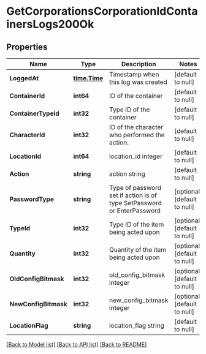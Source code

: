 # GetCorporationsCorporationIdContainersLogs200Ok

## Properties
Name | Type | Description | Notes
------------ | ------------- | ------------- | -------------
**LoggedAt** | [**time.Time**](time.Time.md) | Timestamp when this log was created | [default to null]
**ContainerId** | **int64** | ID of the container | [default to null]
**ContainerTypeId** | **int32** | Type ID of the container | [default to null]
**CharacterId** | **int32** | ID of the character who performed the action. | [default to null]
**LocationId** | **int64** | location_id integer | [default to null]
**Action** | **string** | action string | [default to null]
**PasswordType** | **string** | Type of password set if action is of type SetPassword or EnterPassword | [optional] [default to null]
**TypeId** | **int32** | Type ID of the item being acted upon | [optional] [default to null]
**Quantity** | **int32** | Quantity of the item being acted upon | [optional] [default to null]
**OldConfigBitmask** | **int32** | old_config_bitmask integer | [optional] [default to null]
**NewConfigBitmask** | **int32** | new_config_bitmask integer | [optional] [default to null]
**LocationFlag** | **string** | location_flag string | [default to null]

[[Back to Model list]](../README.md#documentation-for-models) [[Back to API list]](../README.md#documentation-for-api-endpoints) [[Back to README]](../README.md)


